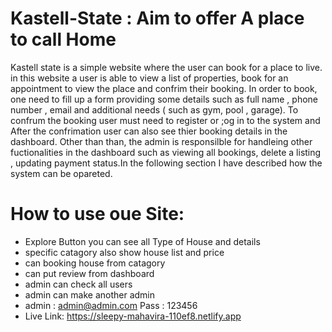# Kastell-State : Aim to offer A place to call Home

Kastell state is a simple website where the user can book for a place to live. in this website a user is able to view a list of properties, book for an appointment to view the place and confrim their booking. In order to book, one need to fill up a form providing some details such as full name , phone number , email and additional needs ( such as gym, pool , garage). To confrum the booking user must need to register or ;og in to the system and After the confrimation user can also see thier booking details in the dashboard. Other than than, the admin is responsilble for handleing other fuctionalities in the dashboard such as viewing all bookings, delete a listing , updating payment status.In the following section I have described how the system can be opareted.

# How to use oue Site:
- Explore Button you can see all Type of House and details
- specific catagory also show house list and price
- can booking house from catagory
- can put review from dashboard
- admin can check all users
- admin can make another admin
 - admin : admin@admin.com
 Pass : 123456
 - Live Link: https://sleepy-mahavira-110ef8.netlify.app

